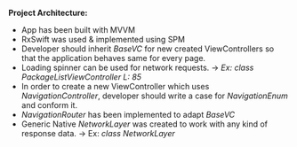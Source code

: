 **Project Architecture:**
- App has been built with MVVM
- RxSwift was used & implemented using SPM
- Developer should inherit *BaseVC* for new created ViewControllers so that the application behaves same for every page.
- Loading spinner can be used for network requests. -> *Ex: class PackageListViewController L: 85*
- In order to create a new ViewController which uses *NavigationController*, developer should write a case for *NavigationEnum* and conform it.
- *NavigationRouter* has been implemented to adapt *BaseVC*
- Generic Native *NetworkLayer* was created to work with any kind of response data. -> Ex: *class NetworkLayer*
